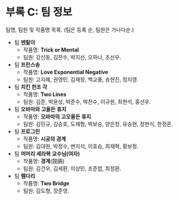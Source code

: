 # 부록 C: 팀 정보

팀명, 팀원 및 작품명 목록. (팀은 등록 순, 팀원은 가나다순.)

* 팀 **멘탈이**
    * 작품명: **Trick or Mental**
    * 팀원: 강신동, 김찬수, 박지선, 오하나, 조선우.
* 팀 **프린스송**
    * 작품명: **Love Exponential Negative**
    * 팀원: 고지혜, 권영민, 김재창, 백교풍, 송현진, 정지영.
* 팀 **치킨 한조 각**
    * 작품명: **Two Lines**
    * 팀원: 김준, 박윤성, 박준수, 박찬수, 이규원, 최현석, 홍선우.
* 팀 **오바마와 고올든 휴지**
    * 작품명: **오바마의 고오올든 휴지**
    * 팀원: 김민규, 김승호, 도재형, 박보승, 양은정, 유승현, 정현식, 한정흔.
* 팀 **프로그린**
    * 작품명: **시공의 경계**
    * 팀원: 김대원, 박정수, 변지석, 이효승, 최재혁, 황보정.
* 팀 **머머리 세라복 교수님(여자)**
    * 작품명: **경계**(競鷄)
    * 팀원: 김건우, 김세환, 이상민, 조준엽, 최정환.
* 팀 **렘다리**
    * 작품명: **Two Bridge**
    * 팀원: 김도형, 장준영.
